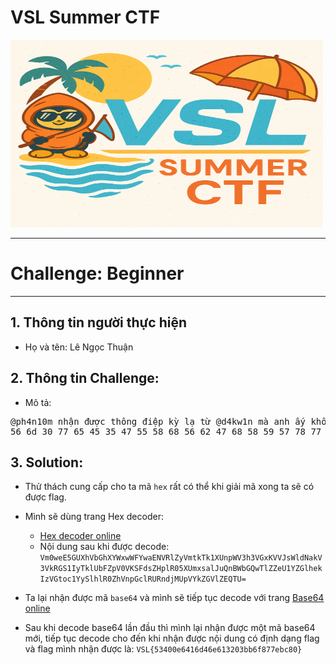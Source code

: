 # VSL Summer CTF

<img src="https://github.com/Thuanle2401/VSL-CTF/blob/main/UploadFile1/images/VSL-summer.png?raw=true" width="500" height="300">

---
# Challenge: Beginner
---
## 1. Thông tin người thực hiện
- Họ và tên: Lê Ngọc Thuận

## 2. Thông tin Challenge:
- Mô tả: 
<pre>
@ph4n10m nhận được thông điệp kỳ lạ từ @d4kw1n mà anh ấy không hiểu. Các bạn có thể giúp anh ấy giải mã được không? 
56 6d 30 77 65 45 35 47 55 58 68 56 62 47 68 58 59 57 78 77 57 46 59 77 61 45 4e 56 52 6c 5a 79 56 6d 74 6b 54 6b 31 58 55 6e 70 57 56 33 68 33 56 47 78 4b 56 56 4a 73 57 6c 64 4e 61 6b 56 33 56 6b 52 47 53 31 49 79 54 6b 6c 55 62 46 5a 70 56 30 56 4b 53 46 64 73 5a 48 70 6c 52 30 35 58 55 6d 78 73 61 6c 4a 75 51 6e 42 57 62 47 51 77 54 6c 5a 5a 65 55 31 59 5a 47 6c 68 65 6b 49 7a 56 47 74 6f 63 31 59 79 53 6c 68 6c 52 30 5a 68 56 6e 70 47 63 6c 52 55 52 6e 64 6a 4d 55 70 56 59 6b 5a 47 56 6c 5a 45 51 54 55 3d
</pre>
    
## 3. Solution:
- Thử thách cung cấp cho ta mã `hex` rất có thể khi giải mã xong ta sẽ có được flag.
- Mình sẽ dùng trang Hex decoder:
	+ [Hex decoder online](https://cryptii.com/pipes/hex-decoder)
    + Nội dung sau khi được decode: `Vm0weE5GUXhVbGhXYWxwWFYwaENVRlZyVmtkTk1XUnpWV3h3VGxKVVJsWldNakV3VkRGS1IyTklUbFZpV0VKSFdsZHplR05XUmxsalJuQnBWbGQwTlZZeU1YZGlhekIzVGtoc1YySlhlR0ZhVnpGclRURndjMUpVYkZGVlZEQTU=`

- Ta lại nhận được mã `base64` và mình sẽ tiếp tục decode với trang [Base64 online](https://www.base64decode.org/) 

- Sau khi decode base64 lần đầu thì mình lại nhận được một mã base64 mới, tiếp tục decode cho đến khi nhận được nội dung có định dạng flag và flag mình nhận được là: `VSL{53400e6416d46e613203bb6f877ebc80}`